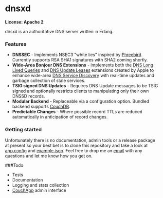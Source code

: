# dnsxd

**License: Apache 2**

dnsxd is an authoritative DNS server written in Erlang.

### Features

* **DNSSEC** - Implements NSEC3 "white lies" inspired by [Phreebird](http://dankaminsky.com/phreebird/). Currently supports RSA SHA1 signatures with SHA2 coming shortly.
* **Wide-Area Bonjour DNS Extensions** - Implements both the [DNS Long Lived Queries](http://files.dns-sd.org/draft-sekar-dns-llq.txt) and [DNS Update Leases](http://files.dns-sd.org/draft-sekar-dns-ul.txt) extensions created by Apple to enhance wide-area [DNS Service Discovery](http://www.dns-sd.org/) with real-time updates and garbage collection of stale services.
* **TSIG signed DNS Updates** - Requires DNS Update messages to be TSIG signed and optionally restricts clients to manipulating only their own DNSSD records. 
* **Modular Backend** - Replaceable via a configuration option. Bundled backend supports [CouchDB](http://couchdb.apache.org/).
* **Predictable Changes** - Where possible record TTLs are reduced automatically in anticipation of record changes.

### Getting started

Unfortunately there is no documentation, admin tools or a release package at present so your best bet is to clone this repository and take a look at [app.config](https://github.com/andrewtj/dnsxd/blob/master/rel/files/app.config) and [example.json](https://github.com/andrewtj/dnsxd/blob/master/example.json). Feel free to drop me an [email](http://andrew.tj.id.au/email/) with any questions and let me know how you get on.

###Todo

 * Tests
 * Documentation
 * Logging and stats collection
 * [CouchApp](http://couchapp.org) admin interface